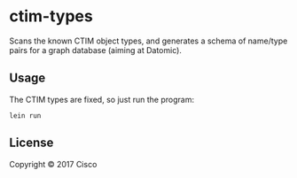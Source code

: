 # ctim-types

Scans the known CTIM object types, and generates a schema of name/type pairs
for a graph database (aiming at Datomic).

## Usage

The CTIM types are fixed, so just run the program:

`lein run`

## License

Copyright © 2017 Cisco

